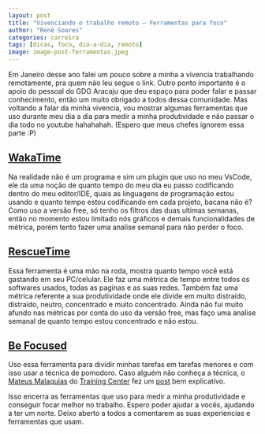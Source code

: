 ```yaml
---
layout: post
title: "Vivenciando o trabalho remoto — Ferramentas para foco"
author: "Renê Soares"
categories: carreira
tags: [dicas, foco, dia-a-dia, remoto]
image: image-post-ferramentas.jpeg
---
```


Em Janeiro desse ano falei um pouco sobre a minha a vivencia trabalhando remotamente, pra quem não leu segue o link. Outro ponto importante é o apoio do pessoal do GDG Aracaju que deu espaço para poder falar e passar conhecimento, então um muito obrigado a todos dessa comunidade. Mas voltando a falar da minha vivencia, vou mostrar algumas ferramentas que uso durante meu dia a dia para medir a minha produtividade e não passar o dia todo no youtube hahahahah. (Espero que meus chefes ignorem essa parte :P)

## [WakaTime](https://wakatime.com/)

Na realidade não é um programa e sim um plugin que uso no meu VsCode, ele da uma noção de quanto tempo do meu dia eu passo codificando dentro do meu editor/IDE, quais as linguagens de programação estou usando e quanto tempo estou codificando em cada projeto, bacana não é? Como uso a versão free, só tenho os filtros das duas ultimas semanas, então no momento estou limitado nós gráficos e demais funcionalidades de métrica, porém tento fazer uma analise semanal para não perder o foco.

## [RescueTime](https://www.rescuetime.com/)

Essa ferramenta é uma mão na roda, mostra quanto tempo você está gastando em seu PC/celular. Ele faz uma métrica de tempo entre todos os softwares usados, todas as paginas e as suas redes. Também faz uma métrica referente a sua produtividade onde ele divide em muito distraído, distraído, neutro, concentrado e muito concentrado. Ainda não fui muito afundo nas métricas por conta do uso da versão free, mas faço uma analise semanal de quanto tempo estou concentrado e não estou.

## [Be Focused](https://apps.apple.com/br/app/be-focused-focus-timer/id973130201)

Uso essa ferramenta para dividir minhas tarefas em tarefas menores e com isso usar a técnica de pomodoro. Caso alguém não conheça a técnica, o 
[Mateus Malaquias](https://medium.com/@malaquiasdev) do [Training Center](https://medium.com/trainingcenter) fez um [post](https://medium.com/trainingcenter/pomodoro-nosso-de-cada-dia-d84d104541c0) bem explicativo.


Isso encerra as ferramentas que uso para medir a minha produtividade e conseguir focar melhor no trabalho. Espero poder ajudar a vocês, ajudando a ter um norte. Deixo aberto a todos a comentarem as suas experiencias e ferramentas que usam.